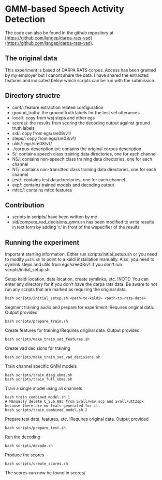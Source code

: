 # GMM-based Speech Activity Detection

The code can also be found in the github repository at [https://github.com/langep/darpa-rats-vad](https://github.com/langep/darpa-rats-vad).

## The original data
This experiment is based of DARPA RATS corpus. Access has been granted by my employer but I canont share the data. I have shared the extracted features and indicated below which scripts can be run with the submission.

## Directory structre
- conf/: feature extraction related configuration
- ground_truth/: the ground truth labels for the test set utterances
- local/: copy from wsj steps and other egs
- scores/: the results from scoring the decoding output against ground truth labels
- sid/: copy from egs/sre08/v1/
- steps/: copy from egs/sre08/v1/
- utils/: egs/sre08/v1/
- ./corpus-description.txt: contains the original corpus description
- S/: contains speech class training data directories, one for each channel
- NS/: contains non-speech class training data directories, one for each channel
- NT/: contains non-transitted class training data directories, one for each channel
- test/: contains test datadirectories, one for each channel
- exp/: contains trained models and decoding output
- mfcc/: contains mfcc features


## Contribution
- scripts in scripts/ have been written by me
- sid/compute_vad_decisions_gmm.sh has been modified to write results in text form by adding 't,' in front of the wspecifier of the results


## Running the experiment

Important starting information. Either run scripts/initial_setup.sh or you need to modify `path.sh` to point to a kaldi installation manually. Also, you need to symlink steps and utils from egs/sree08/v1 if you don't run scripts/initial_setup.sh.

Setup kaldi location, data location, create symlinks, etc.
!NOTE: You can enter any directory for <path-to-rats-data> if you don't have the darpa rats data.
	   Be aware to not run any scripts that are marked as requiring the original data.
```
bash scripts/initial_setup.sh <path-to-kaldi> <path-to-rats-data>
```

Segment training audio and prepare for experiment
!Requires original data. Output provided.
```
bash scripts/prepare_train.sh
```

Create features for training
!Requires original data. Output provided.
```
bash scripts/make_train_set_features.sh
```

Create vad decisions for training
```
bash scripts/make_train_set_vad_decisions.sh
```

Train channel specific GMM models
```
bash scripts/train_diag_ubms.sh
bash scripts/train_full_ubms.sh
```

Train a single model using all channels
```
bash train_combined_model.sh 1
# Manually delete C_S.6.093 from S/all/wav.scp and S/all/utt2spk because there are no feats generated for it.
bash scripts/train_combined_model.sh 2
```

Prepare test data, features, etc.
!Requires original data. Output provided
```
bash scripts/prepare_test.sh
```

Run the decoding
```
bash scripts/decode.sh
```

Produce the scores
```
bash scripts/create_scores.sh
```

The scores can now be found in scores/
